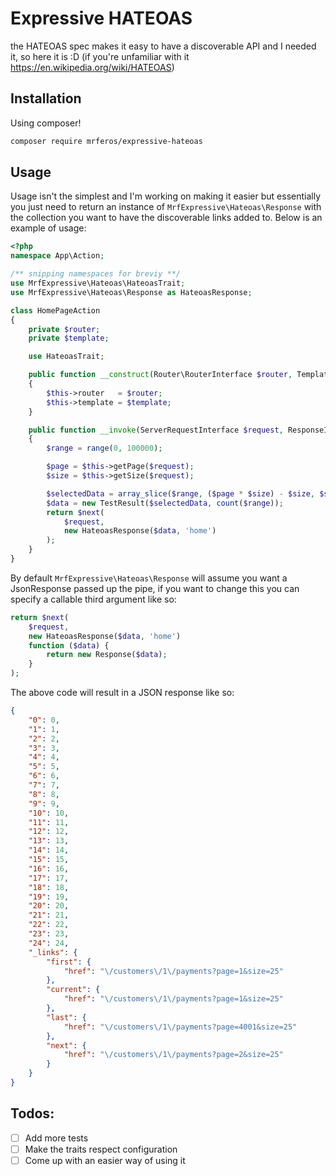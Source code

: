 Expressive HATEOAS
====
the HATEOAS spec makes it easy to have a discoverable API and I needed it, so here it is :D
(if you're unfamiliar with it https://en.wikipedia.org/wiki/HATEOAS)

## Installation
Using composer!
```bash
composer require mrferos/expressive-hateoas
```

## Usage
Usage isn't the simplest and I'm working on making it easier but essentially you just need to return an instance of
`MrfExpressive\Hateoas\Response` with the collection you want to have the discoverable links added to. Below is an example
of usage:
```php
<?php
namespace App\Action;

/** snipping namespaces for breviy **/
use MrfExpressive\Hateoas\HateoasTrait;
use MrfExpressive\Hateoas\Response as HateoasResponse;

class HomePageAction
{
    private $router;
    private $template;

    use HateoasTrait;

    public function __construct(Router\RouterInterface $router, Template\TemplateRendererInterface $template = null)
    {
        $this->router   = $router;
        $this->template = $template;
    }

    public function __invoke(ServerRequestInterface $request, ResponseInterface $response, callable $next = null)
    {
        $range = range(0, 100000);

        $page = $this->getPage($request);
        $size = $this->getSize($request);

        $selectedData = array_slice($range, ($page * $size) - $size, $size);
        $data = new TestResult($selectedData, count($range));
        return $next(
            $request,
            new HateoasResponse($data, 'home')
        );
    }
}
```

By default `MrfExpressive\Hateoas\Response` will assume you want a JsonResponse passed up the pipe, if you want to 
change this you can specify a callable third argument like so:
```php
return $next(
    $request,
    new HateoasResponse($data, 'home')
    function ($data) {
        return new Response($data);
    }
);
```

The above code will result in a JSON response like so:
```json
{
    "0": 0,
    "1": 1,
    "2": 2,
    "3": 3,
    "4": 4,
    "5": 5,
    "6": 6,
    "7": 7,
    "8": 8,
    "9": 9,
    "10": 10,
    "11": 11,
    "12": 12,
    "13": 13,
    "14": 14,
    "15": 15,
    "16": 16,
    "17": 17,
    "18": 18,
    "19": 19,
    "20": 20,
    "21": 21,
    "22": 22,
    "23": 23,
    "24": 24,
    "_links": {
        "first": {
            "href": "\/customers\/1\/payments?page=1&size=25"
        },
        "current": {
            "href": "\/customers\/1\/payments?page=1&size=25"
        },
        "last": {
            "href": "\/customers\/1\/payments?page=4001&size=25"
        },
        "next": {
            "href": "\/customers\/1\/payments?page=2&size=25"
        }
    }
}
```

## Todos:
- [ ] Add more tests
- [ ] Make the traits respect configuration
- [ ] Come up with an easier way of using it
